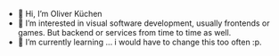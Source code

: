 - 👋 Hi, I’m Oliver Küchen
- 👀 I’m interested in visual software development, usually frontends or games. But backend or services from time to time as well.
- 🌱 I’m currently learning ... i would have to change this too often :p. 
